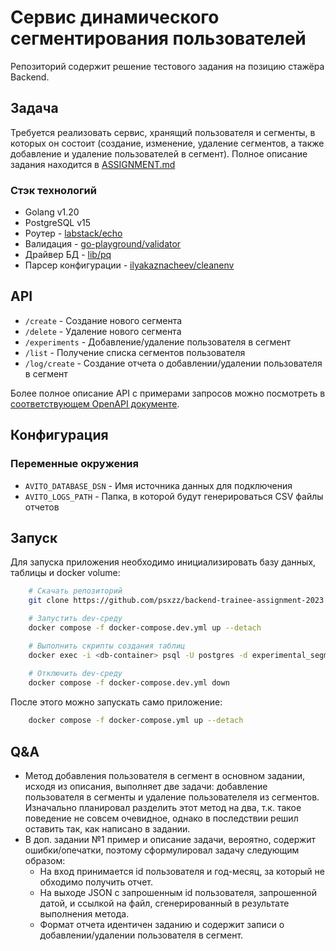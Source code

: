 # Сервис динамического сегментирования пользователей
Репозиторий содержит решение тестового задания на позицию стажёра Backend.

## Задача
Требуется реализовать сервис, хранящий пользователя и сегменты, в которых он состоит (создание, изменение, удаление сегментов, а также добавление и удаление пользователей в сегмент). 
Полное описание задания находится в [ASSIGNMENT.md](ASSIGNMENT.md)

### Стэк технологий
- Golang v1.20
- PostgreSQL v15
- Роутер                - [labstack/echo](https://github.com/labstack/echo) 
- Валидация             - [go-playground/validator](https://github.com/go-playground/validator)
- Драйвер БД            - [lib/pq](https://github.com/lib/pq)
- Парсер конфигурации   - [ilyakaznacheev/cleanenv](https://github.com/ilyakaznacheev/cleanenv)

## API
- `/create` - Создание нового сегмента
- `/delete` - Удаление нового сегмента
- `/experiments` - Добавление/удаление пользователя в сегмент
- `/list` - Получение списка сегментов пользователя
- `/log/create` - Создание отчета о добавлении/удалении пользователя в сегмент
  
Более полное описание API с примерами запросов можно посмотреть в [соответствующем OpenAPI документе](api/openapi.yaml).

## Конфигурация
### Переменные окружения
- `AVITO_DATABASE_DSN` - Имя источника данных для подключения
- `AVITO_LOGS_PATH` - Папка, в которой будут генерироваться CSV файлы отчетов

## Запуск
Для запуска приложения необходимо инициализировать базу данных, таблицы и docker volume:
```bash
    # Скачать репозиторий
    git clone https://github.com/psxzz/backend-trainee-assignment-2023.git

    # Запустить dev-среду
    docker compose -f docker-compose.dev.yml up --detach

    # Выполнить скрипты создания таблиц
    docker exec -i <db-container> psql -U postgres -d experimental_segments < ./migrations/*.sql
    
    # Отключить dev-среду
    docker compose -f docker-compose.dev.yml down
```
После этого можно запускать само приложение:
```bash
    docker compose -f docker-compose.yml up --detach
```

## Q&A
- Метод добавления пользователя в сегмент в основном задании, исходя из описания, выполняет две задачи: добавление пользователя в сегменты и удаление пользователеля из сегментов. Изначально планировал разделить этот метод на два, т.к. такое поведение не совсем очевидное, однако в последствии решил оставить так, как написано в задании.
- В доп. задании №1 пример и описание задачи, вероятно, содержит ошибки/опечатки, поэтому сформулировал задачу следующим образом: 
  - На вход принимается id пользователя и год-месяц, за который не обходимо получить отчет. 
  - На выходе JSON с запрошенным id пользователя, запрошенной датой, и ссылкой на файл, сгенерированный в результате выполнения метода.
  - Формат отчета идентичен заданию и содержит записи о добавлении/удалении пользователя в сегмент.
